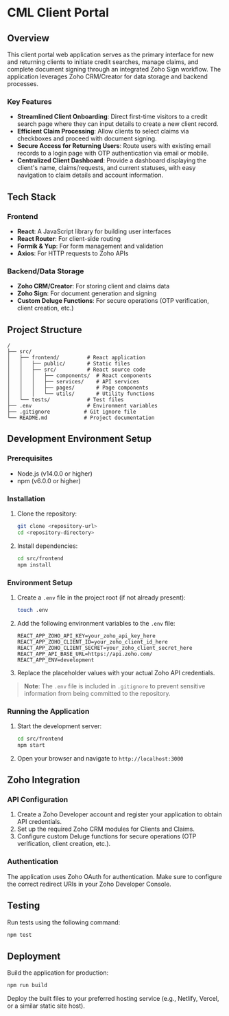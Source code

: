 # CML Client Portal

## Overview

This client portal web application serves as the primary interface for new and returning clients to initiate credit searches, manage claims, and complete document signing through an integrated Zoho Sign workflow. The application leverages Zoho CRM/Creator for data storage and backend processes.

### Key Features

- **Streamlined Client Onboarding**: Direct first-time visitors to a credit search page where they can input details to create a new client record.
- **Efficient Claim Processing**: Allow clients to select claims via checkboxes and proceed with document signing.
- **Secure Access for Returning Users**: Route users with existing email records to a login page with OTP authentication via email or mobile.
- **Centralized Client Dashboard**: Provide a dashboard displaying the client's name, claims/requests, and current statuses, with easy navigation to claim details and account information.

## Tech Stack

### Frontend
- **React**: A JavaScript library for building user interfaces
- **React Router**: For client-side routing
- **Formik & Yup**: For form management and validation
- **Axios**: For HTTP requests to Zoho APIs

### Backend/Data Storage
- **Zoho CRM/Creator**: For storing client and claims data
- **Zoho Sign**: For document generation and signing
- **Custom Deluge Functions**: For secure operations (OTP verification, client creation, etc.)

## Project Structure

```
/
├── src/
│   ├── frontend/         # React application
│   │   ├── public/       # Static files
│   │   ├── src/          # React source code
│   │   │   ├── components/  # React components
│   │   │   ├── services/    # API services
│   │   │   ├── pages/       # Page components
│   │   │   └── utils/       # Utility functions
│   └── tests/            # Test files
├── .env                  # Environment variables
├── .gitignore           # Git ignore file
└── README.md            # Project documentation
```

## Development Environment Setup

### Prerequisites

- Node.js (v14.0.0 or higher)
- npm (v6.0.0 or higher)

### Installation

1. Clone the repository:
   ```bash
   git clone <repository-url>
   cd <repository-directory>
   ```

2. Install dependencies:
   ```bash
   cd src/frontend
   npm install
   ```

### Environment Setup

1. Create a `.env` file in the project root (if not already present):
   ```bash
   touch .env
   ```

2. Add the following environment variables to the `.env` file:
   ```
   REACT_APP_ZOHO_API_KEY=your_zoho_api_key_here
   REACT_APP_ZOHO_CLIENT_ID=your_zoho_client_id_here
   REACT_APP_ZOHO_CLIENT_SECRET=your_zoho_client_secret_here
   REACT_APP_API_BASE_URL=https://api.zoho.com/
   REACT_APP_ENV=development
   ```

3. Replace the placeholder values with your actual Zoho API credentials.

> **Note**: The `.env` file is included in `.gitignore` to prevent sensitive information from being committed to the repository.

### Running the Application

1. Start the development server:
   ```bash
   cd src/frontend
   npm start
   ```

2. Open your browser and navigate to `http://localhost:3000`

## Zoho Integration

### API Configuration

1. Create a Zoho Developer account and register your application to obtain API credentials.
2. Set up the required Zoho CRM modules for Clients and Claims.
3. Configure custom Deluge functions for secure operations (OTP verification, client creation, etc.).

### Authentication

The application uses Zoho OAuth for authentication. Make sure to configure the correct redirect URIs in your Zoho Developer Console.

## Testing

Run tests using the following command:

```bash
npm test
```

## Deployment

Build the application for production:

```bash
npm run build
```

Deploy the built files to your preferred hosting service (e.g., Netlify, Vercel, or a similar static site host).
